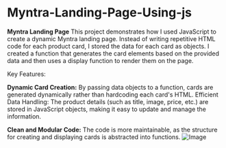 # Myntra-Landing-Page-Using-js
**Myntra Landing Page**
This project demonstrates how I used JavaScript to create a dynamic Myntra landing page. Instead of writing repetitive HTML code for each product card, I stored the data for each card as objects. I created a function that generates the card elements based on the provided data and then uses a display function to render them on the page.

Key Features:

**Dynamic Card Creation:** By passing data objects to a function, cards are generated dynamically rather than hardcoding each card's HTML.
Efficient Data Handling: The product details (such as title, image, price, etc.) are stored in JavaScript objects, making it easy to update and manage the information.

**Clean and Modular Code:** The code is more maintainable, as the structure for creating and displaying cards is abstracted into functions.
![Image](https://github.com/user-attachments/assets/3c236106-9aef-4068-9fcc-b79c512f9a8d)
